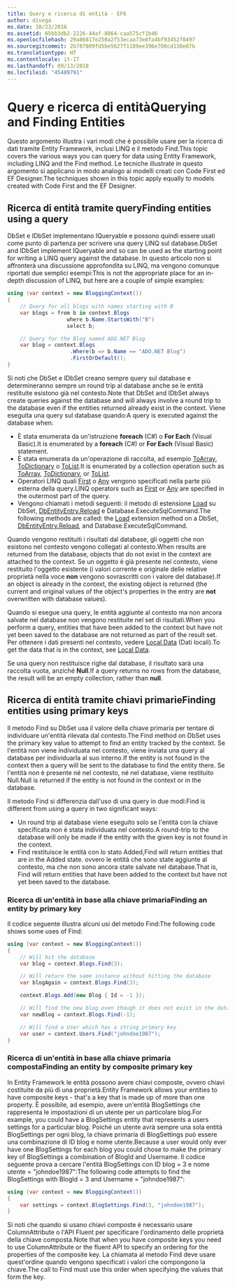 ```yaml
---
title: Query e ricerca di entità - EF6
author: divega
ms.date: 10/23/2016
ms.assetid: 65bb3db2-2226-44af-8864-caa575cf1b46
ms.openlocfilehash: 29a86817e250a2f53ecaa73e8fa4bf93452f0497
ms.sourcegitcommit: 2b787009fd5be5627f1189ee396e708cd130e07b
ms.translationtype: HT
ms.contentlocale: it-IT
ms.lasthandoff: 09/13/2018
ms.locfileid: "45489791"
---
```

# <a name="querying-and-finding-entities"></a><span data-ttu-id="e0098-102">Query e ricerca di entità</span><span class="sxs-lookup"><span data-stu-id="e0098-102">Querying and Finding Entities</span></span>
<span data-ttu-id="e0098-103">Questo argomento illustra i vari modi che è possibile usare per la ricerca di dati tramite Entity Framework, inclusi LINQ e il metodo Find.</span><span class="sxs-lookup"><span data-stu-id="e0098-103">This topic covers the various ways you can query for data using Entity Framework, including LINQ and the Find method.</span></span> <span data-ttu-id="e0098-104">Le tecniche illustrate in questo argomento si applicano in modo analogo ai modelli creati con Code First ed EF Designer.</span><span class="sxs-lookup"><span data-stu-id="e0098-104">The techniques shown in this topic apply equally to models created with Code First and the EF Designer.</span></span>  

## <a name="finding-entities-using-a-query"></a><span data-ttu-id="e0098-105">Ricerca di entità tramite query</span><span class="sxs-lookup"><span data-stu-id="e0098-105">Finding entities using a query</span></span>  

<span data-ttu-id="e0098-106">DbSet e IDbSet implementano IQueryable e possono quindi essere usati come punto di partenza per scrivere una query LINQ sul database.</span><span class="sxs-lookup"><span data-stu-id="e0098-106">DbSet and IDbSet implement IQueryable and so can be used as the starting point for writing a LINQ query against the database.</span></span> <span data-ttu-id="e0098-107">In questo articolo non si affronterà una discussione approfondita su LINQ, ma vengono comunque riportati due semplici esempi:</span><span class="sxs-lookup"><span data-stu-id="e0098-107">This is not the appropriate place for an in-depth discussion of LINQ, but here are a couple of simple examples:</span></span>  

``` csharp
using (var context = new BloggingContext())
{
    // Query for all blogs with names starting with B
    var blogs = from b in context.Blogs
                   where b.Name.StartsWith("B")
                   select b;

    // Query for the Blog named ADO.NET Blog
    var blog = context.Blogs
                    .Where(b => b.Name == "ADO.NET Blog")
                    .FirstOrDefault();
}
```  

<span data-ttu-id="e0098-108">Si noti che DbSet e IDbSet creano sempre query sul database e determineranno sempre un round trip al database anche se le entità restituite esistono già nel contesto.</span><span class="sxs-lookup"><span data-stu-id="e0098-108">Note that DbSet and IDbSet always create queries against the database and will always involve a round trip to the database even if the entities returned already exist in the context.</span></span> <span data-ttu-id="e0098-109">Viene eseguita una query sul database quando:</span><span class="sxs-lookup"><span data-stu-id="e0098-109">A query is executed against the database when:</span></span>  

- <span data-ttu-id="e0098-110">È stata enumerata da un'istruzione **foreach** (C#) o **For Each** (Visual Basic).</span><span class="sxs-lookup"><span data-stu-id="e0098-110">It is enumerated by a **foreach** (C#) or **For Each** (Visual Basic) statement.</span></span>  
- <span data-ttu-id="e0098-111">È stata enumerata da un'operazione di raccolta, ad esempio [ToArray](https://msdn.microsoft.com/library/bb298736), [ToDictionary](https://msdn.microsoft.com/library/system.linq.enumerable.todictionary) o [ToList](https://msdn.microsoft.com/library/bb342261).</span><span class="sxs-lookup"><span data-stu-id="e0098-111">It is enumerated by a collection operation such as [ToArray](https://msdn.microsoft.com/library/bb298736), [ToDictionary](https://msdn.microsoft.com/library/system.linq.enumerable.todictionary), or [ToList](https://msdn.microsoft.com/library/bb342261).</span></span>  
- <span data-ttu-id="e0098-112">Operatori LINQ quali [First](https://msdn.microsoft.com/library/bb291976) o [Any](https://msdn.microsoft.com/library/bb337697) vengono specificati nella parte più esterna della query.</span><span class="sxs-lookup"><span data-stu-id="e0098-112">LINQ operators such as [First](https://msdn.microsoft.com/library/bb291976) or [Any](https://msdn.microsoft.com/library/bb337697) are specified in the outermost part of the query.</span></span>  
- <span data-ttu-id="e0098-113">Vengono chiamati i metodi seguenti: il metodo di estensione [Load](https://msdn.microsoft.com/library/system.data.entity.dbextensions.load) su DbSet, [DbEntityEntry.Reload](https://msdn.microsoft.com/library/system.data.entity.infrastructure.dbentityentry.reload.aspx) e Database.ExecuteSqlCommand.</span><span class="sxs-lookup"><span data-stu-id="e0098-113">The following methods are called: the [Load](https://msdn.microsoft.com/library/system.data.entity.dbextensions.load) extension method on a DbSet, [DbEntityEntry.Reload](https://msdn.microsoft.com/library/system.data.entity.infrastructure.dbentityentry.reload.aspx), and Database.ExecuteSqlCommand.</span></span>  

<span data-ttu-id="e0098-114">Quando vengono restituiti i risultati dal database, gli oggetti che non esistono nel contesto vengono collegati al contesto.</span><span class="sxs-lookup"><span data-stu-id="e0098-114">When results are returned from the database, objects that do not exist in the context are attached to the context.</span></span> <span data-ttu-id="e0098-115">Se un oggetto è già presente nel contesto, viene restituito l'oggetto esistente (i valori corrente e originale delle relative proprietà nella voce **non** vengono sovrascritti con i valore del database).</span><span class="sxs-lookup"><span data-stu-id="e0098-115">If an object is already in the context, the existing object is returned (the current and original values of the object's properties in the entry are **not** overwritten with database values).</span></span>  

<span data-ttu-id="e0098-116">Quando si esegue una query, le entità aggiunte al contesto ma non ancora salvate nel database non vengono restituite nel set di risultati.</span><span class="sxs-lookup"><span data-stu-id="e0098-116">When you perform a query, entities that have been added to the context but have not yet been saved to the database are not returned as part of the result set.</span></span> <span data-ttu-id="e0098-117">Per ottenere i dati presenti nel contesto, vedere [Local Data](~/ef6/querying/local-data.md) (Dati locali).</span><span class="sxs-lookup"><span data-stu-id="e0098-117">To get the data that is in the context, see [Local Data](~/ef6/querying/local-data.md).</span></span>  

<span data-ttu-id="e0098-118">Se una query non restituisce righe dal database, il risultato sarà una raccolta vuota, anziché **Null**.</span><span class="sxs-lookup"><span data-stu-id="e0098-118">If a query returns no rows from the database, the result will be an empty collection, rather than **null**.</span></span>  

## <a name="finding-entities-using-primary-keys"></a><span data-ttu-id="e0098-119">Ricerca di entità tramite chiavi primarie</span><span class="sxs-lookup"><span data-stu-id="e0098-119">Finding entities using primary keys</span></span>  

<span data-ttu-id="e0098-120">Il metodo Find su DbSet usa il valore della chiave primaria per tentare di individuare un'entità rilevata dal contesto.</span><span class="sxs-lookup"><span data-stu-id="e0098-120">The Find method on DbSet uses the primary key value to attempt to find an entity tracked by the context.</span></span> <span data-ttu-id="e0098-121">Se l'entità non viene individuata nel contesto, viene inviata una query al database per individuarla al suo interno.</span><span class="sxs-lookup"><span data-stu-id="e0098-121">If the entity is not found in the context then a query will be sent to the database to find the entity there.</span></span> <span data-ttu-id="e0098-122">Se l'entità non è presente né nel contesto, né nel database, viene restituito Null.</span><span class="sxs-lookup"><span data-stu-id="e0098-122">Null is returned if the entity is not found in the context or in the database.</span></span>  

<span data-ttu-id="e0098-123">Il metodo Find si differenzia dall'uso di una query in due modi:</span><span class="sxs-lookup"><span data-stu-id="e0098-123">Find is different from using a query in two significant ways:</span></span>  

- <span data-ttu-id="e0098-124">Un round trip al database viene eseguito solo se l'entità con la chiave specificata non è stata individuata nel contesto.</span><span class="sxs-lookup"><span data-stu-id="e0098-124">A round-trip to the database will only be made if the entity with the given key is not found in the context.</span></span>  
- <span data-ttu-id="e0098-125">Find restituisce le entità con lo stato Added,</span><span class="sxs-lookup"><span data-stu-id="e0098-125">Find will return entities that are in the Added state.</span></span> <span data-ttu-id="e0098-126">ovvero le entità che sono state aggiunte al contesto, ma che non sono ancora state salvate nel database.</span><span class="sxs-lookup"><span data-stu-id="e0098-126">That is, Find will return entities that have been added to the context but have not yet been saved to the database.</span></span>  
### <a name="finding-an-entity-by-primary-key"></a><span data-ttu-id="e0098-127">Ricerca di un'entità in base alla chiave primaria</span><span class="sxs-lookup"><span data-stu-id="e0098-127">Finding an entity by primary key</span></span>  

<span data-ttu-id="e0098-128">Il codice seguente illustra alcuni usi del metodo Find:</span><span class="sxs-lookup"><span data-stu-id="e0098-128">The following code shows some uses of Find:</span></span>  

``` csharp
using (var context = new BloggingContext())
{
    // Will hit the database
    var blog = context.Blogs.Find(3);

    // Will return the same instance without hitting the database
    var blogAgain = context.Blogs.Find(3);

    context.Blogs.Add(new Blog { Id = -1 });

    // Will find the new blog even though it does not exist in the database
    var newBlog = context.Blogs.Find(-1);

    // Will find a User which has a string primary key
    var user = context.Users.Find("johndoe1987");
}
```  

### <a name="finding-an-entity-by-composite-primary-key"></a><span data-ttu-id="e0098-129">Ricerca di un'entità in base alla chiave primaria composta</span><span class="sxs-lookup"><span data-stu-id="e0098-129">Finding an entity by composite primary key</span></span>  

<span data-ttu-id="e0098-130">In Entity Framework le entità possono avere chiavi composte, ovvero chiavi costituite da più di una proprietà.</span><span class="sxs-lookup"><span data-stu-id="e0098-130">Entity Framework allows your entities to have composite keys - that's a key that is made up of more than one property.</span></span> <span data-ttu-id="e0098-131">È possibile, ad esempio, avere un'entità BlogSettings che rappresenta le impostazioni di un utente per un particolare blog.</span><span class="sxs-lookup"><span data-stu-id="e0098-131">For example, you could have a BlogSettings entity that represents a users settings for a particular blog.</span></span> <span data-ttu-id="e0098-132">Poiché un utente avrà sempre una sola entità BlogSettings per ogni blog, la chiave primaria di BlogSettings può essere una combinazione di ID blog e nome utente.</span><span class="sxs-lookup"><span data-stu-id="e0098-132">Because a user would only ever have one BlogSettings for each blog you could chose to make the primary key of BlogSettings a combination of BlogId and Username.</span></span> <span data-ttu-id="e0098-133">Il codice seguente prova a cercare l'entità BlogSettings con ID blog = 3 e nome utente = "johndoe1987":</span><span class="sxs-lookup"><span data-stu-id="e0098-133">The following code attempts to find the BlogSettings with BlogId = 3 and Username = "johndoe1987":</span></span>  

``` csharp  
using (var context = new BloggingContext())
{
    var settings = context.BlogSettings.Find(3, "johndoe1987");
}
```  

<span data-ttu-id="e0098-134">Si noti che quando si usano chiavi composte è necessario usare ColumnAttribute o l'API Fluent per specificare l'ordinamento delle proprietà della chiave composta.</span><span class="sxs-lookup"><span data-stu-id="e0098-134">Note that when you have composite keys you need to use ColumnAttribute or the fluent API to specify an ordering for the properties of the composite key.</span></span> <span data-ttu-id="e0098-135">La chiamata al metodo Find deve usare quest'ordine quando vengono specificati i valori che compongono la chiave.</span><span class="sxs-lookup"><span data-stu-id="e0098-135">The call to Find must use this order when specifying the values that form the key.</span></span>  
